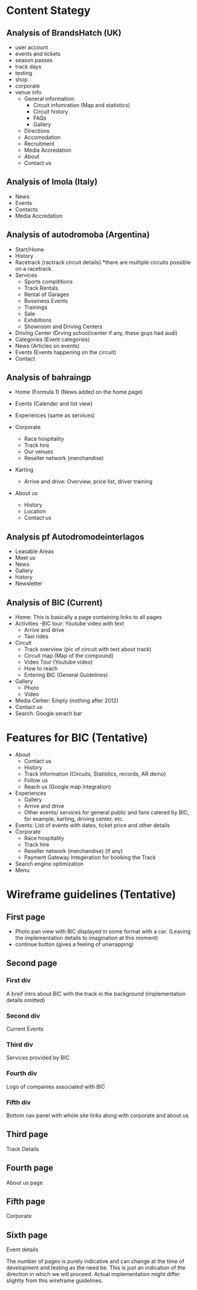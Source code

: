# Content Stategy
## Analysis of BrandsHatch (UK)
- user account
- events and tickets
- season passes
- track days
- testing
- shop
- corporate
- venue info
  - General information: 
    - Circuit infomration (Map and statistics)
    - Circuit history
    - FAQs
    - Gallery
  - Directions
  - Accomodation
  - Recruitment
  - Media Accredation
  - About 
  - Contact us
## Analysis of Imola (Italy)
- News
- Events
- Contacts
- Media Accredation

## Analysis of autodromoba (Argentina)
- Start/Home
- History
- Racetrack (ractrack circuit details) *there are multiple circuits possible on a racetrack.
- Services
  - Sports compititions
  - Track Rentals
  - Rental of Garages
  - Bussiness Events
  - Trainings
  - Sale
  - Exhibitions
  - Showroom and Driving Centers
- Driving Center (Drving school/center if any, these guys had audi)
- Categories (Event categories)
- News (Articles on events)
- Events (Events happening on the circuit)
- Contact

## Analysis of bahraingp
- Home (Formula 1) (News added on the home page)
- Events (Calender and list view)
- Experiences (same as services)
- Corporate
  - Race hospitality
  - Track hire
  - Our venues
  - Reseller network (merchandise)
- Karting
  - Arrive and drive: Overview, price list, driver training
    
- About us
  - History
  - Location
  - Contact us
  
## Analysis pf Autodromodeinterlagos 
- Leasable Areas
- Meet us
- News
- Gallery
- history
- Newsletter
## Analysis of BIC (Current)
- Home: This is basically a page containing links to all pages
- Activities
  -BIC tour: Youtube video with text
  - Arrive and drive 
  - Taxi rides
- Circuit
  - Track overview (pic of circuit with text about track)
  - Circuit map (Map of the compound)
  - Video Tour (Youtube video)
  - How to reach
  - Entering BIC (General Guidelines)
- Gallery
  - Photo
  - Video
- Media Center: Empty (nothing after 2012)
- Contact us
- Search: Google serach bar 

# Features for BIC (Tentative)
- About
  - Contact us
  - History
  - Track information (Circuits, Statistics, records, AR demo)
  - Follow us
  - Reach us (Google map integration)
- Experiences
  - Gallery
  - Arrive and drive
  - Other events/ services for general public and fans catered by BIC, for example, karting, driving center, etc.
- Events: List of events with dates, ticket price and other details
- Corporate
  - Race hospitality
  - Track hire
  - Reseller network (merchandise) (if any)
  - Payment Gateway Integeration for booking the Track
- Search engine optimization
- Menu
  
# Wireframe guidelines (Tentative)
## First page
- Photo pan view with BIC displayed in some format with a car. (Leaving the implementation details to imagination at this moment)
- continue button (gives a feeling of unwrapping)

## Second page
### First div
A breif intro about BIC with the track in the background (implementation details omitted)
### Second div
Current Events 
### Third div
Services provided by BIC

### Fourth div
Logo of companies associated with BIC

### Fifth div
Bottom nav panel with whole site links along with corporate and about us

## Third page 
Track Details

## Fourth page
About us page

## Fifth page
Corporate

## Sixth page
Event details


The number of pages is purely indicative and can change at the time of development and testing as the need be. This is just an indication of the direction in which we will proceed. Actual implementation might differ slightly from this wireframe guidelines.
